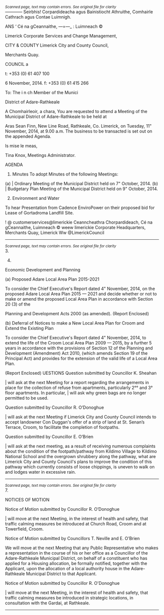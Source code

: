 *<small>Scanned page, text may contain errors. See original file for clarity</small>*  
_———_— Seirbhis! Corpardideacha agus Bainistiocht Athruithe,
Comhairle Cathrach agus Contae Luimnigh.

ANS ‘ Cé na gCeannaithe,
—=—_ : Luimneach ©

Limerick Corporate Services and Change Management,

CITY & COUNTY Limerick City and County Council,

Merchants Quay.

COUNCIL a

t: +353 (0) 61 407 100

6 November, 2014. f: +353 (0) 61 415 266

To: The i n ch Member of the Munici

District of Adare-Rathkeale

A Chomhairleoir, a chara,
You are requested to attend a Meeting of the Municipal District of Adare-Rathkeale to be held at

Aras Sean Finn, New Line Road, Rathkeale, Co. Limerick, on Tuesday, 11" November, 2014,
at 9.00 a.m. The business to be transacted is set out on the appended Agenda.

Is mise le meas,

Tina Knox,
Meetings Administrator.

AGENDA
1. Minutes
To adopt Minutes of the following Meetings:

(a) | Ordinary Meeting of the Municipal District held on 7" October, 2014.
(b) | Budgetary Plan Meeting of the Municipal District held on 9" October, 2014.

2. Environment and Water

To hear Presentation from Cadence EnviroPower on their proposed bid for Lease of
Gortadroma Landfill Site.

! @ customerservices@limerickie
Ceanncheathra Chorpardideach, Cé na gCeannaithe, Luimneach © weew limerickie
Corporate Headquarters, Merchants Quay, Limerick Ww @LimerickCouncil

---
*<small>Scanned page, text may contain errors. See original file for clarity</small>*  
3.

4.

Economic Development and Planning

(a) Proposed Adare Local Area Plan 2015-2021

To consider the Chief Executive's Report dated 4" November, 2014, on the
proposed Adare Local Area Plan 2015 — 2021 and decide whether or not to make
or amend the proposed Local Area Plan in accordance with Section 20 (3) of the

Planning and Development Acts 2000 (as amended).
(Report Enclosed)

(b) Deferral of Notices to make a New Local Area Plan for Croom and
Extend the Existing Plan

To consider the Chief Executive's Report dated 4" November, 2014, to extend the
life of the Croom Local Area Plan 2009 — 2015, by a further 5 years in accordance
with the provisions of Section 12 of the Planning and Development (Amendment)
Act 2010, (which amends Section 19 of the Principal Act) and provides for the
extension of the valid life of a Local Area Plan.

(Report Enclosed)
UESTIONS
Question submitted by Councillor K. Sheahan

| will ask at the next Meeting for a report regarding the arrangements in place for the
collection of refuse from apartments, particularly 2°° and 3° floor apartments. In
particular, | will ask why green bags are no longer permitted to be used.

Question submitted by Councillor R. O’Donoghue

| will ask at the next Meeting if Limerick City and County Council intends to accept
landowner Con Duggan's offer of a strip of land at St. Senan’s Terrace, Croom, to
facilitate the completion of footpaths.

Question submitted by Councillor E. O’Brien

| will ask at the next meeting, as a result of receiving numerous complaints about the
condition of the footpath/pathway from Kildimo Village to Kildimo National School and the
overgrown shrubbery along the pathway, what are Limerick City and County Council's
plans to improve the condition of this pathway which currently consists of loose
chippings, is uneven to walk on and lodges water in excessive rain.

---
*<small>Scanned page, text may contain errors. See original file for clarity</small>*  
7.

NOTICES OF MOTION

Notice of Motion submitted by Councillor R. O’Donoghue

| will move at the next Meeting, in the interest of health and safety, that traffic calming
measures be introduced at Church Road, Croom and at Towerfield, Croom.

Notice of Motion submitted by Councillors T. Neville and E. O’Brien

We will move at the next Meeting that any Public Representative who makes a
representation in the course of his or her office as a Councillor of the Adare-Rathkeale
Municipal District, on behalf of a constituent who has applied for a Housing allocation, be
formally notified, together with the Applicant, upon the allocation of a local authority
house in the Adare-Rathkeale Municipal District to that Applicant.

Notice of Motion submitted by Councillor R. O'Donoghue

| will move at the next Meeting, in the interest of health and safety, that traffic calming
measures be introduced in strategic locations, in consultation with the Gardai, at
Rathkeale.

---
